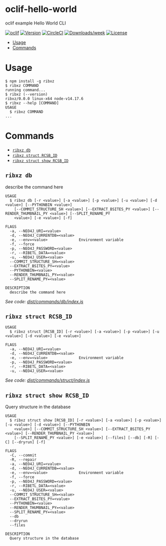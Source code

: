 oclif-hello-world
=================

oclif example Hello World CLI

[![oclif](https://img.shields.io/badge/cli-oclif-brightgreen.svg)](https://oclif.io)
[![Version](https://img.shields.io/npm/v/oclif-hello-world.svg)](https://npmjs.org/package/oclif-hello-world)
[![CircleCI](https://circleci.com/gh/oclif/hello-world/tree/main.svg?style=shield)](https://circleci.com/gh/oclif/hello-world/tree/main)
[![Downloads/week](https://img.shields.io/npm/dw/oclif-hello-world.svg)](https://npmjs.org/package/oclif-hello-world)
[![License](https://img.shields.io/npm/l/oclif-hello-world.svg)](https://github.com/oclif/hello-world/blob/main/package.json)

<!-- toc -->
* [Usage](#usage)
* [Commands](#commands)
<!-- tocstop -->
# Usage
<!-- usage -->
```sh-session
$ npm install -g ribxz
$ ribxz COMMAND
running command...
$ ribxz (--version)
ribxz/0.0.0 linux-x64 node-v14.17.6
$ ribxz --help [COMMAND]
USAGE
  $ ribxz COMMAND
...
```
<!-- usagestop -->
# Commands
<!-- commands -->
* [`ribxz db`](#ribxz-db)
* [`ribxz struct RCSB_ID`](#ribxz-struct-rcsb_id)
* [`ribxz struct show RCSB_ID`](#ribxz-struct-show-rcsb_id)

## `ribxz db`

describe the command here

```
USAGE
  $ ribxz db [-r <value>] [-a <value>] [-p <value>] [-u <value>] [-d <value>] [--PYTHONBIN <value>]
    [--COMMIT_STRUCTURE_SH <value>] [--EXTRACT_BSITES_PY <value>] [--RENDER_THUMBNAIL_PY <value>] [--SPLIT_RENAME_PY
    <value>] [-e <value>] [-f]

FLAGS
  -a, --NEO4J_URI=<value>
  -d, --NEO4J_CURRENTDB=<value>
  -e, --env=<value>              Environment variable
  -f, --force
  -p, --NEO4J_PASSWORD=<value>
  -r, --RIBETL_DATA=<value>
  -u, --NEO4J_USER=<value>
  --COMMIT_STRUCTURE_SH=<value>
  --EXTRACT_BSITES_PY=<value>
  --PYTHONBIN=<value>
  --RENDER_THUMBNAIL_PY=<value>
  --SPLIT_RENAME_PY=<value>

DESCRIPTION
  describe the command here
```

_See code: [dist/commands/db/index.js](https://github.com/rtviii/riboxyz/blob/v0.0.0/dist/commands/db/index.js)_

## `ribxz struct RCSB_ID`

```
USAGE
  $ ribxz struct [RCSB_ID] [-r <value>] [-a <value>] [-p <value>] [-u <value>] [-d <value>] [-e <value>]

FLAGS
  -a, --NEO4J_URI=<value>
  -d, --NEO4J_CURRENTDB=<value>
  -e, --env=<value>              Environment variable
  -p, --NEO4J_PASSWORD=<value>
  -r, --RIBETL_DATA=<value>
  -u, --NEO4J_USER=<value>
```

_See code: [dist/commands/struct/index.js](https://github.com/rtviii/riboxyz/blob/v0.0.0/dist/commands/struct/index.js)_

## `ribxz struct show RCSB_ID`

Query structure in the database

```
USAGE
  $ ribxz struct show [RCSB_ID] [-r <value>] [-a <value>] [-p <value>] [-u <value>] [-d <value>] [--PYTHONBIN
    <value>] [--COMMIT_STRUCTURE_SH <value>] [--EXTRACT_BSITES_PY <value>] [--RENDER_THUMBNAIL_PY <value>]
    [--SPLIT_RENAME_PY <value>] [-e <value>] [--files] [--db] [-R] [-C] [--dryrun] [-f]

FLAGS
  -C, --commit
  -R, --repair
  -a, --NEO4J_URI=<value>
  -d, --NEO4J_CURRENTDB=<value>
  -e, --env=<value>              Environment variable
  -f, --force
  -p, --NEO4J_PASSWORD=<value>
  -r, --RIBETL_DATA=<value>
  -u, --NEO4J_USER=<value>
  --COMMIT_STRUCTURE_SH=<value>
  --EXTRACT_BSITES_PY=<value>
  --PYTHONBIN=<value>
  --RENDER_THUMBNAIL_PY=<value>
  --SPLIT_RENAME_PY=<value>
  --db
  --dryrun
  --files

DESCRIPTION
  Query structure in the database
```
<!-- commandsstop -->
